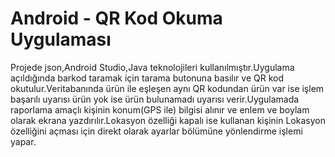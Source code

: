﻿# Android - QR Kod Okuma Uygulaması 

Projede json,Android Studio,Java teknolojileri kullanılmıştır.Uygulama açıldığında barkod taramak için tarama butonuna basılır ve QR kod okutulur.Veritabanında ürün ile eşleşen aynı QR kodundan ürün var ise işlem başarılı uyarısı ürün yok ise ürün bulunamadı uyarısı verir.Uygulamada raporlama amaçlı kişinin konum(GPS ile) bilgisi alınır ve enlem ve boylam olarak ekrana yazdırılır.Lokasyon özelliği kapalı ise kullanan kişinin Lokasyon özelliğini açması için direkt olarak ayarlar bölümüne yönlendirme işlemi yapar.
